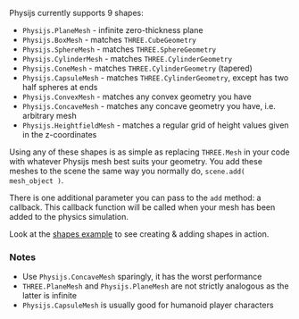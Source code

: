 Physijs currently supports 9 shapes:

* `Physijs.PlaneMesh` - infinite zero-thickness plane
* `Physijs.BoxMesh` - matches `THREE.CubeGeometry`
* `Physijs.SphereMesh` - matches `THREE.SphereGeometry`
* `Physijs.CylinderMesh` - matches `THREE.CylinderGeometry`
* `Physijs.ConeMesh` - matches `THREE.CylinderGeometry` (tapered)
* `Physijs.CapsuleMesh` - matches `THREE.CylinderGeometry`, except has two half spheres at ends
* `Physijs.ConvexMesh` - matches any convex geometry you have
* `Physijs.ConcaveMesh` - matches any concave geometry you have, i.e. arbitrary mesh
* `Physijs.HeightfieldMesh` - matches a regular grid of height values given in the z-coordinates

Using any of these shapes is as simple as replacing `THREE.Mesh` in your code with whatever Physijs mesh best suits your geometry. You add these meshes to the scene the same way you normally do, `scene.add( mesh_object )`.

There is one additional parameter you can pass to the `add` method: a callback. This callback function will be called when your mesh has been added to the physics simulation.

Look at the [shapes example](https://github.com/chandlerprall/Physijs/blob/master/examples/shapes.html) to see creating & adding shapes in action.

### Notes

* Use `Physijs.ConcaveMesh` sparingly, it has the worst performance
* `THREE.PlaneMesh` and `Physijs.PlaneMesh` are not strictly analogous as the latter is infinite
* `Physijs.CapsuleMesh` is usually good for humanoid player characters